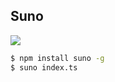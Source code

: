 ## Suno

<p>
  <img src="https://img.shields.io/npm/v/suno?color=666&label=%20"/>
</p>

```bash
$ npm install suno -g
$ suno index.ts
```
